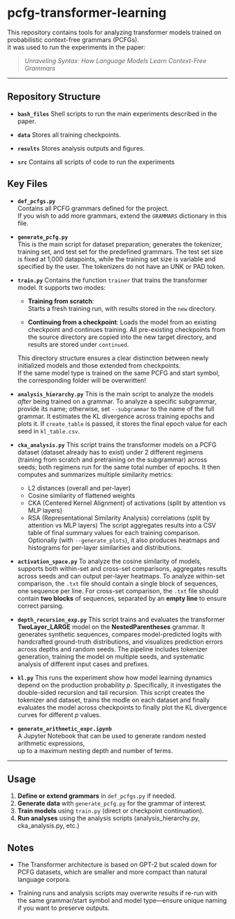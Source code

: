 # pcfg-transformer-learning

This repository contains tools for analyzing transformer models trained on probabilistic context-free grammars (PCFGs).  
It was used to run the experiments in the paper:

> *Unraveling Syntax: How Language Models Learn Context-Free Grammars*

---

## Repository Structure
- **`bash_files`**
  Shell scripts to run the main experiments described in the paper.

- **`data`**
  Stores all training checkpoints.

- **`results`**
Stores analysis outputs and figures.

- **`src`**
  Contains all scripts of code to run the experiments


## Key Files

- **`def_pcfgs.py`**  
  Contains all PCFG grammars defined for the project.  
  If you wish to add more grammars, extend the `GRAMMARS` dictionary in this file.

- **`generate_pcfg.py`**  
  This is the main script for dataset preparation; generates the tokenizer, training set, and test set for the predefined grammars. The test set size is fixed at 1,000 datapoints, while the training set size is variable and specified by the user. The tokenizers do not have an UNK or PAD token.

- **`train.py`**
    Contains the function `trainer` that trains the transformer model. 
    It supports two modes:

    - **Training from scratch**:  
        Starts a fresh training run, with results stored in the `new` directory.

    - **Continuing from a checkpoint**: Loads the model from an existing checkpoint and continues training. All pre-existing checkpoints from the source directory are copied into the new target directory, and results are stored under `continued`.
  
    This directory structure ensures a clear distinction between newly initialized models and those extended from checkpoints.  
    If the same model type is trained on the same PCFG and start symbol, the corresponding folder will be overwritten!

- **`analysis_hierarchy.py`** 
  This is the main script to analyze the models *after* being trained on a grammar. 
  To analyze a specific subgrammar, provide its name; otherwise, set `--subgrammar` to the name of the full grammar. It estimates the KL divergence across training epochs and plots it.
  If `create_table` is passed, it stores the final epoch value for each seed in `kl_table.csv`.  

- **`cka_analysis.py`**
  This script trains the transformer models on a PCFG dataset (dataset already has to exist) under 2 different regimens (training from scratch and pretraining on the subgrammar) across seeds; both regimens run for the same total number of epochs. It then computes and summarizes multiple similarity metrics:
  - L2 distances (overall and per-layer)
  - Cosine similarity of flattened weights
  - CKA (Centered Kernel Alignment) of activations (split by attention vs MLP layers)
  - RSA (Representational Similarity Analysis) correlations (split by attention vs MLP layers)
  The script aggregates results into a CSV table of final summary values for each training comparison. Optionally (with `--generate_plots`), it also produces heatmaps and histograms for per-layer similarities and distributions.

- **`activation_space.py`**
    To analyze the cosine similarity of models, supports both within-set and cross-set comparisons, aggregates results across seeds and can output per-layer heatmaps. 
    To analyze within-set comparison, the `.txt` file should contain a single block of sequences, one sequence per line. For cross-set comparison, the `.txt` file should contain **two blocks** of sequences, separated by an **empty line** to ensure correct parsing.

- **`depth_recursion_exp.py`**
    This script trains and evaluates the transformer **TwoLayer_LARGE** model on the **NestedParentheses** grammar. It generates synthetic sequences, compares model-predicted logits with handcrafted ground-truth distributions, and visualizes prediction errors across depths and random seeds. The pipeline includes tokenizer generation, training the model on multiple seeds, and systematic analysis of different input cases and prefixes.

- **`kl.py`**
  This runs the experiment show how model learning dynamics depend on the production probability *p*. Specifically, it investigates the double-sided recursion and tail recursion. 
  This script creates the tokenizer and dataset, trains the modle on each dataset and finally evaluates the model across checkpoints to finally plot the KL divergence curves for different *p* values.

- **`generate_arithmetic_expr.ipynb`**  
  A Jupyter Notebook that can be used to generate random nested arithmetic expressions,  
  up to a maximum nesting depth and number of terms.


---

## Usage

1. **Define or extend grammars** in `def_pcfgs.py` if needed.
2. **Generate data** with `generate_pcfg.py` for the grammar of interest.
3. **Train models** using `train.py` (direct or checkpoint continuation).
4. **Run analyses** using the analysis scripts (analysis_hierarchy.py, cka_analysis.py, etc.)


## Notes
- The Transformer architecture is based on GPT-2 but scaled down for PCFG datasets, which are smaller and more compact than natural language corpora.

- Training runs and analysis scripts may overwrite results if re-run with the same grammar/start symbol and model type—ensure unique naming if you want to preserve outputs.